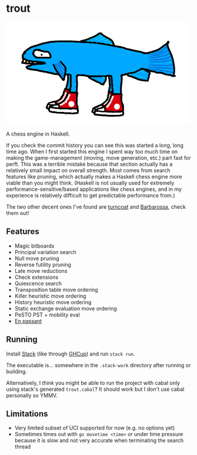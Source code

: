 # trout

![](trout.png)

A chess engine in Haskell.

If you check the commit history you can see this was started a long, long time ago.
When I first started this engine I spent way too much time on making the game-management (moving, move generation, etc.) part fast for perft.
This was a terrible mistake because that section actually has a relatively small impact on overall strength.
Most comes from search features like pruning, which actually makes a Haskell chess engine more viable than you might think.
(Haskell is not usually used for extremely performance-sensitive/based applications like chess engines, and in my experience is relatively difficult to get predictable performance from.)

The two other decent ones I've found are [turncoat](https://github.com/albertprz/turncoat) and [Barbarossa](https://github.com/nionita/Barbarossa), check them out!

## Features

- Magic bitboards
- Principal variation search
- Null move pruning
- Reverse futility pruning
- Late move reductions
- Check extensions
- Quiescence search
- Transposition table move ordering
- Killer heuristic move ordering
- History heuristic move ordering
- Static exchange evaluation move ordering
- PeSTO PST + mobility eval
- [En passant](https://en.wikipedia.org/wiki/En_passant)

## Running

Install [Stack](https://docs.haskellstack.org/en/stable/) (like through [GHCup](https://www.haskell.org/ghcup/)) and run `stack run`.

The executable is... somewhere in the `.stack-work` directory after running or building.

Alternatively, I *think* you might be able to run the project with cabal only using stack's generated `trout.cabal`?
It should work but I don't use cabal personally so YMMV.

## Limitations

- Very limited subset of UCI supported for now (e.g. no options yet)
- Sometimes times out with `go movetime <time>` or under time pressure because it is slow and not very accurate when terminating the search thread

